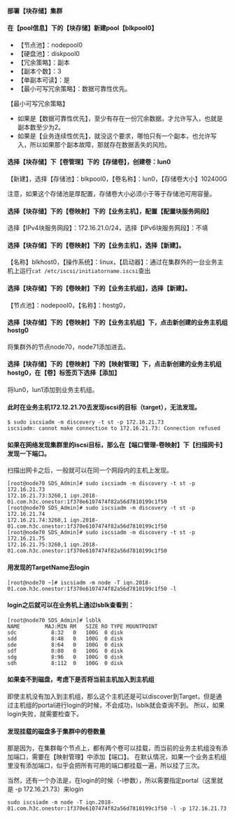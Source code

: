 #### 部署【块存储】集群
#### 在【pool信息】下的【块存储】新建pool【blkpool0】
- 【节点池】：nodepool0
- 【硬盘池】：diskpool0
- 【冗余策略】：副本
- 【副本个数】：3
- 【单副本可读】：是
- 【最小可写冗余策略】：数据可靠性优先。

【最小可写冗余策略】
- 如果是【数据可靠性优先】，至少有存在一份冗余数据，才允许写入，也就是副本数至少为2。
- 如果是【业务连续性优先】，就没这个要求，哪怕只有一个副本，也允许写入，所以如果那个副本故障，那就存在数据丢失的风险。

#### 选择【块存储】下【卷管理】下的【存储卷】，创建卷：lun0
【新建】，选择【存储池】：blkpool0，【卷名称】：lun0，【存储卷大小】102400G

注意，如果这个存储池是厚配置，存储卷大小必须小于等于存储池可用容量。

#### 选择【块存储】下的【卷映射】下的【业务主机】，配置【配置块服务网段】
选择【IPv4块服务网段】：172.16.21.0/24，选择【IPv6块服务网段】：不填

#### 选择【块存储】下的【卷映射】下的【业务主机】，选择【新建】。
【名称】blkhost0，【操作系统】：linux，【启动器】：通过在集群外的一台业务主机上运行`cat /etc/iscsi/initiatorname.iscsi`查出

#### 选择【块存储】下的【卷映射】下的【业务主机组】，选择【新建】。
【节点池】：nodepool0，【名称】：hostg0，

#### 选择【块存储】下的【卷映射】下的【业务主机组】下，点击新创建的业务主机组hostg0
将集群外的节点node70，node71添加进去。

#### 选择【块存储】下的【卷映射】下的【映射管理】下，点击新创建的业务主机组hostg0，在【卷】标签页下选择【添加】
将lun0，lun1添加到业务主机组。

#### 此时在业务主机172.12.21.70去发现iscsi的目标（target），无法发现。
```
$ sudo iscsiadm -m discovery -t st -p 172.16.21.73
iscsiadm: cannot make connection to 172.16.21.73: Connection refused
```

#### 如果在网络发现集群里的iscsi目标，那么在【端口管理-卷映射】下【扫描网卡】发现一下端口。
扫描出网卡之后，一般就可以在同一个网段内的主机上发现。
```
[root@node70 SDS_Admin]# sudo iscsiadm -m discovery -t st -p 172.16.21.73
172.16.21.73:3260,1 iqn.2018-01.com.h3c.onestor:1f370e6107474f82a56d7810199c1f50
[root@node70 SDS_Admin]# sudo iscsiadm -m discovery -t st -p 172.16.21.74
172.16.21.74:3260,1 iqn.2018-01.com.h3c.onestor:1f370e6107474f82a56d7810199c1f50
[root@node70 SDS_Admin]# sudo iscsiadm -m discovery -t st -p 172.16.21.75
172.16.21.75:3260,1 iqn.2018-01.com.h3c.onestor:1f370e6107474f82a56d7810199c1f50
```

#### 用发现的TargetName去login
```
[root@node70 ~]# iscsiadm -m node -T iqn.2018-01.com.h3c.onestor:1f370e6107474f82a56d7810199c1f50 -l
```

#### login之后就可以在业务机上通过lsblk查看到：
```
[root@node70 SDS_Admin]# lsblk
NAME        MAJ:MIN RM   SIZE RO TYPE MOUNTPOINT
sdc           8:32   0   100G  0 disk
sdd           8:48   0   100G  0 disk
sde           8:64   0   100G  0 disk
sdf           8:80   0   100G  0 disk
sdg           8:96   0   100G  0 disk
sdh           8:112  0   100G  0 disk
```

#### 如果查不到磁盘，考虑下是否将当前主机加入到主机组
即使主机没有加入到主机组，那么这个主机还是可以discover到Target，但是通过主机组的portal进行login的时候，不会成功，lsblk就会查询不到。
所以，如果login失败，就需要检查下。

#### 发现挂载的磁盘多于集群中的卷数量
那是因为，在集群每个节点上，都有两个卷可以挂载，而当前的业务主机组没有添加端口，需要在【映射管理】中添加【端口】。
在默认情况，如果一个业务主机组里没有添加端口，似乎会把所有可用的端口都挂载一遍，所以挂了三次。

当然，还有一个办法是，在login的时候（-l参数），所以需要指定portal（这里就是 -p 172.16.21.73）来login
```
sudo iscsiadm -m node -T iqn.2018-01.com.h3c.onestor:1f370e6107474f82a56d7810199c1f50 -l -p 172.16.21.73
```
